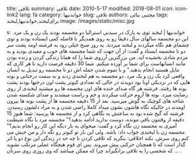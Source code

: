 title: تلافی
summary: تلافی
date: 2010-5-17
modified: 2018-08-01
icon:  icon-link2
lang: fa
category: خواندنیها
slug: تلافی
authors: مجتبی بنائی
tags: برای‌لبخند,خواندنیها,لبخند
image: /images/static/misc.jpg

s: خواندنیها | لبخند    توی يه پارک در سيدنی استراليا دو مجسمه بودند يک زن و يک مرد. اين دو مجسمه سالهای سال دقيقا رو به روی همديگر با فاصله کمی ايستاده بودند و توی چشمای هم نگاه ميکردند و لبخند ميزدند. يه روز صبح خيلی زود يه فرشته اومد پشت سر دو تا مجسمه ايستاد و گفت: از آن جهت که شما مجسمه های خوب و مفيدی بوديد و به مردم شادی بخشيده ايد، من بزرگترين آرزوی شما را که همانا زندگی کردن و زنده بودن مانند انسانهاست برای شما بر  آورده ميکنم. شما 30 دقيقه فرصت داريد تا هر کاری که مايل هستيد انجام بدهيد." و با تموم شدن جمله اش دو تا مجسمه رو تبديل به انسان واقعی کرد يک زن و يک مرد.  دو مجسمه به هم لبخندی زدند و به سمت درختانی و بوته هايی که در نزديکی اونا بود دويدند در حالی که تعدادی کبوتر پشت اون درختها بودند پشت بوته ها رفتند. فرشته هر گاه صدای خنده های اون مجسمه ها رو ميشنيد لبخندی از روی رضايت میزد. بوته ها آروم حرکت ميکردند و خم و راست ميشدند و صدای شکسته شدن شاخه های کوچيک به گوش ميرسيد. بعد از 15 دقيقه مجسمه ها از پشت بوته ها بيرون اومدند در حاليکه نگاه هاشون نشون ميداد کاملا راضی شدن و به مراد دلشون رسيدن.  فرشته که گيج شده بود به ساعتش يه نگاهی کرد و از مجسمه ها پرسيد: شما هنوز 15 دقيقه از وقتتون باقی مونده، دوست نداريد ادامه بدهيد؟"  مجسمه مرد با نگاه شيطنت آميزی به مجسمه زن نگاه کرد و گفت: ميخوای يه بار ديگه اين کار رو انجام بديم؟" مجسمه زن با لبخندی جواب داد: باشه. ولی اين بار تو کبوتر رو نگه دار و من جیش می کنم روی سرش.  نکته اخلاقی:  بنگريد که تلافی کردن تا چه حد در زندگی اين نوع دو پا اثر گذار است که تا همچنان حرکتی پيش ميروند. پس ای قوم هيچگاه عملی مرتکب نشويد که شخصی را به تلافی  برانگيزاند چرا که ممکن ميباشد که وی روزی روی سرتان ... .